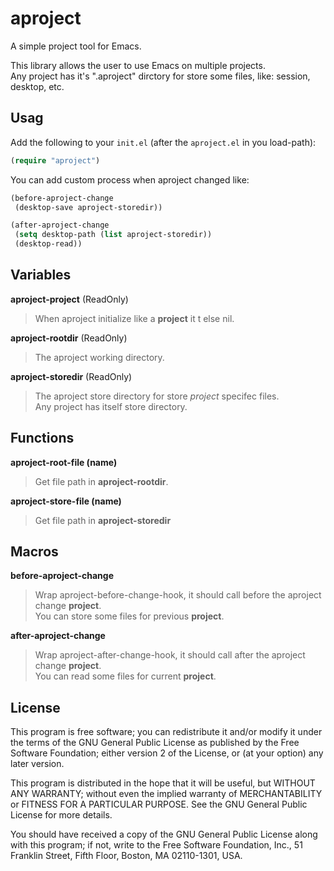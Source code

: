 aproject
========

A simple project tool for Emacs.

This library allows the user to use Emacs on multiple projects.  
Any project has it's ".aproject" dirctory for store some files, like: session, desktop, etc.

Usag
-----

Add the following to your `init.el` (after the `aproject.el` in you load-path):

``` el
(require "aproject")
```

You can add custom process when aproject changed like:

``` el
(before-aproject-change
 (desktop-save aproject-storedir))

(after-aproject-change
 (setq desktop-path (list aproject-storedir))
 (desktop-read))
```

Variables
-------

**aproject-project** (ReadOnly)
> When aproject initialize like a **project** it t else nil.

**aproject-rootdir** (ReadOnly)
> The aproject working directory.

**aproject-storedir** (ReadOnly)
> The aproject store directory for store *project* specifec files.  
> Any project has itself store directory.

Functions
-------

**aproject-root-file (name)**
> Get file path in **aproject-rootdir**.

**aproject-store-file (name)**
> Get file path in **aproject-storedir**

Macros
-------

**before-aproject-change**
> Wrap aproject-before-change-hook, it should call before the aproject change
> **project**.  
> You can store some files for previous **project**.

**after-aproject-change**
> Wrap aproject-after-change-hook, it should call after the aproject change
> **project**.  
> You can read some files for current **project**.

License
-------

This program is free software; you can redistribute it and/or modify it under
the terms of the GNU General Public License as published by the Free Software
Foundation; either version 2 of the License, or (at your option) any later
version.

This program is distributed in the hope that it will be useful, but WITHOUT ANY
WARRANTY; without even the implied warranty of MERCHANTABILITY or FITNESS FOR A
PARTICULAR PURPOSE.  See the GNU General Public License for more details.

You should have received a copy of the GNU General Public License along with
this program; if not, write to the Free Software Foundation, Inc., 51 Franklin
Street, Fifth Floor, Boston, MA 02110-1301, USA.

